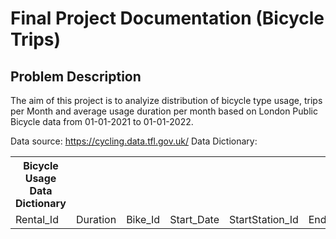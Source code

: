# Final Project Documentation (Bicycle Trips)
## Problem Description

The aim of this project is to analyize distribution of bicycle type usage, trips per Month and average usage duration per month based on London Public Bicycle data from 01-01-2021 to 01-01-2022.

Data source: https://cycling.data.tfl.gov.uk/
Data Dictionary:
    <table>
        <th>Bicycle Usage Data Dictionary</th>
        <tr>
            <td>Rental_Id</td>
            <td>Duration</td>
            <td>Bike_Id</td>
            <td>Start_Date</td>
            <td>StartStation_Id</td>
            <td>End_Date</td>
            <td>EndStation_Id</td>
            <td>BicycleType_Id</td>
        </tr>
    </table>